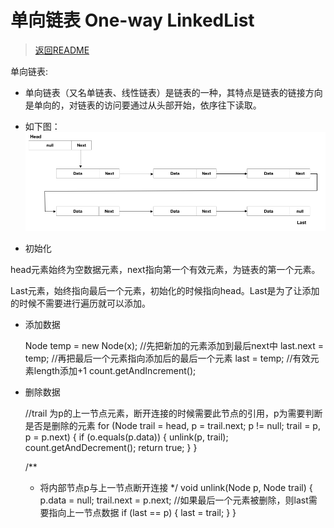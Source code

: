 # 单向链表 One-way LinkedList

> [返回README](../../../../README.md)


单向链表:

- 单向链表（又名单链表、线性链表）是链表的一种，其特点是链表的链接方向是单向的，对链表的访问要通过从头部开始，依序往下读取。
- 如下图：
![one-way-linked-list-1.png](one-way-linked-list-1.png)

- 初始化

head元素始终为空数据元素，next指向第一个有效元素，为链表的第一个元素。

Last元素，始终指向最后一个元素，初始化的时候指向head。Last是为了让添加的时候不需要进行遍历就可以添加。

- 添加数据

    
    Node temp = new Node(x);
    //先把新加的元素添加到最后next中
    last.next = temp;
    //再把最后一个元素指向添加后的最后一个元素
    last = temp;
    //有效元素length添加+1
    count.getAndIncrement();
   
- 删除数据


    //trail 为p的上一节点元素，断开连接的时候需要此节点的引用，p为需要判断是否是删除的元素
    for (Node<E> trail = head, p = trail.next; p != null; trail = p, p = p.next) {
        if (o.equals(p.data)) {
            unlink(p, trail);
            count.getAndDecrement();
            return true;
        }
    }
    
    /**
     * 将内部节点p与上一节点断开连接
     */
    void unlink(Node<E> p, Node<E> trail) {
        p.data = null;
        trail.next = p.next;
        //如果最后一个元素被删除，则last需要指向上一节点数据
        if (last == p) {
            last = trail;
        }
    }